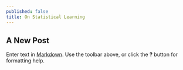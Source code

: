 ```yaml
---
published: false
title: On Statistical Learning
---
```

## A New Post

Enter text in [Markdown](http://daringfireball.net/projects/markdown/). Use the toolbar above, or click the **?** button for formatting help.
